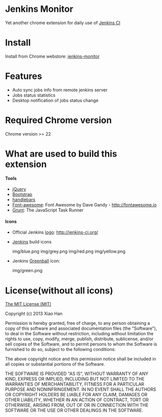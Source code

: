 Jenkins Monitor
=======

Yet another chrome extension for daily use of [Jenkins CI](http://jenkins-ci.org/)

Install
=======

Install from Chrome webstore: [jenkins-monitor](https://chrome.google.com/webstore/detail/jenkins-monitor/chhebdmlkojbdgadopnedfmoapbeiofi)

Features
=======

* Auto sync jobs info from remote jenkins server
* Jobs status statistics
* Desktop notification of jobs status change

Required Chrome version
=======

Chrome version >= 22

What are used to build this extension
=======
#### Tools
* [jQuery](http://jquery.com/)
* [Bootstrap](http://twitter.github.io/bootstrap/)
* [handlebars](http://handlebarsjs.com/)
* [Font-awesome](http://fortawesome.github.io/Font-Awesome/): Font Awesome by Dave Gandy - http://fontawesome.io
* [Grunt](http://gruntjs.com/): The JavaScript Task Runner

#### Icons
* Official Jenkins [logo](https://wiki.jenkins-ci.org/display/JENKINS/Logo): http://jenkins-ci.org/
* [Jenkins](https://github.com/jenkinsci/jenkins) build icons

  img/blue.png
  img/grey.png
  img/red.png
  img/yellow.png
* Jenkins [Greenball](https://github.com/jenkinsci/greenballs-plugin) icon:

  img/green.png

License(without all icons)
=======
[The MIT License (MIT)](http://opensource.org/licenses/MIT)

Copyright (c) 2013 Xiao Han

Permission is hereby granted, free of charge, to any person obtaining a copy
of this software and associated documentation files (the "Software"), to deal
in the Software without restriction, including without limitation the rights
to use, copy, modify, merge, publish, distribute, sublicense, and/or sell
copies of the Software, and to permit persons to whom the Software is
furnished to do so, subject to the following conditions:

The above copyright notice and this permission notice shall be included in
all copies or substantial portions of the Software.

THE SOFTWARE IS PROVIDED "AS IS", WITHOUT WARRANTY OF ANY KIND, EXPRESS OR
IMPLIED, INCLUDING BUT NOT LIMITED TO THE WARRANTIES OF MERCHANTABILITY,
FITNESS FOR A PARTICULAR PURPOSE AND NONINFRINGEMENT. IN NO EVENT SHALL THE
AUTHORS OR COPYRIGHT HOLDERS BE LIABLE FOR ANY CLAIM, DAMAGES OR OTHER
LIABILITY, WHETHER IN AN ACTION OF CONTRACT, TORT OR OTHERWISE, ARISING FROM,
OUT OF OR IN CONNECTION WITH THE SOFTWARE OR THE USE OR OTHER DEALINGS IN
THE SOFTWARE.
